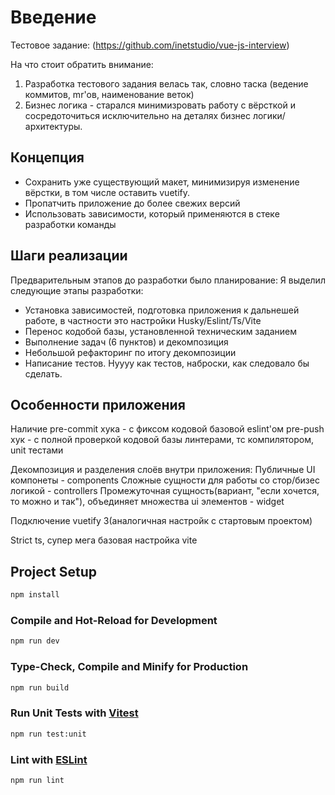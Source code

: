 # Введение

Тестовое задание: (https://github.com/inetstudio/vue-js-interview)

На что стоит обратить внимание:

1. Разработка тестового задания велась так, словно таска (ведение коммитов, mr'ов, наименование веток)
2. Бизнес логика - старался минимизровать работу с вёрсткой и сосредоточиться исключительно на деталях бизнес логики/архитектуры.

## Концепция

- Сохранить уже существующий макет, минимизируя изменение вёрстки, в том числе оставить vuetify.
- Пропатчить приложение до более свежих версий
- Использовать зависимости, который применяются в стеке разработки команды

## Шаги реализации

Предварительным этапов до разработки было планирование:
Я выделил следующие этапы разработки:

- Установка зависимостей, подготовка приложения к дальнешей работе, в частности это настройки Husky/Eslint/Ts/Vite
- Перенос кодобой базы, установленной техническим заданием
- Выполнение задач (6 пунктов) и декомпозиция
- Небольшой рефакторинг по итогу декомпозиции
- Написание тестов. Нуууу как тестов, наброски, как следовало бы сделать.

## Особенности приложения

Наличие pre-commit хука - с фиксом кодовой базовой eslint'ом
pre-push хук - с полной проверкой кодовой базы линтерами, тс компилятором, unit тестами

Декомпозиция и разделения слоёв внутри приложения:
Публичные UI компонеты - components
Сложные сущности для работы со стор/бизес логикой - controllers
Промежуточная сущность(вариант, "если хочется, то можно и так"), объединяет множества ui элементов - widget

Подключение vuetify 3(аналогичная настройк с стартовым проектом)

Strict ts, супер мега базовая настройка vite

## Project Setup

```sh
npm install
```

### Compile and Hot-Reload for Development

```sh
npm run dev
```

### Type-Check, Compile and Minify for Production

```sh
npm run build
```

### Run Unit Tests with [Vitest](https://vitest.dev/)

```sh
npm run test:unit
```

### Lint with [ESLint](https://eslint.org/)

```sh
npm run lint
```
